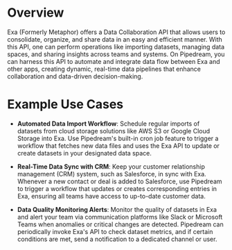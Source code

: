 # Overview

Exa (Formerly Metaphor) offers a Data Collaboration API that allows users to consolidate, organize, and share data in an easy and efficient manner. With this API, one can perform operations like importing datasets, managing data spaces, and sharing insights across teams and systems. On Pipedream, you can harness this API to automate and integrate data flow between Exa and other apps, creating dynamic, real-time data pipelines that enhance collaboration and data-driven decision-making.

# Example Use Cases

- **Automated Data Import Workflow**: Schedule regular imports of datasets from cloud storage solutions like AWS S3 or Google Cloud Storage into Exa. Use Pipedream's built-in cron job feature to trigger a workflow that fetches new data files and uses the Exa API to update or create datasets in your designated data space.

- **Real-Time Data Sync with CRM**: Keep your customer relationship management (CRM) system, such as Salesforce, in sync with Exa. Whenever a new contact or deal is added to Salesforce, use Pipedream to trigger a workflow that updates or creates corresponding entries in Exa, ensuring all teams have access to up-to-date customer data.

- **Data Quality Monitoring Alerts**: Monitor the quality of datasets in Exa and alert your team via communication platforms like Slack or Microsoft Teams when anomalies or critical changes are detected. Pipedream can periodically invoke Exa's API to check dataset metrics, and if certain conditions are met, send a notification to a dedicated channel or user.
